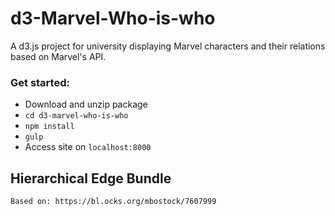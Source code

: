 # d3-Marvel-Who-is-who
A d3.js project for university displaying Marvel characters and their relations based on Marvel's API.


### Get started:

* Download and unzip package
* `cd d3-marvel-who-is-who`
* `npm install` 
* `gulp`
* Access site on `localhost:8000`


## Hierarchical Edge Bundle

```
Based on: https://bl.ocks.org/mbostock/7607999
